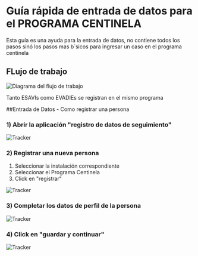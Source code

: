 # Guía rápida de entrada de datos para el PROGRAMA CENTINELA
Esta guía es una ayuda para la entrada de datos, no contiene todos los pasos sinó los pasos mas b´sicos para ingresar un caso en el programa centinela 

## FLujo de trabajo

![Diagrama del flujo de trabajo](/resources/images/flujo.png)

Tanto ESAVIs como EVADIEs se registran en el mismo programa

##Entrada de Datos - Como registrar una persona

### 1) Abrir la aplicación "registro de datos de seguimiento"

![Tracker](/resources/images/tracker.png)

### 2) Registrar una nueva persona

1. Seleccionar la instalación correspondiente
2. Seleccionar el Programa Centinela
3. Click en "registrar"

![Tracker](/resources/images/enrollmentlist1.png)

### 3) Completar los datos de perfil de la persona

![Tracker](/resources/images/profile.png)

### 4) Click en "guardar y continuar"

![Tracker](/resources/images/profile2.png)
